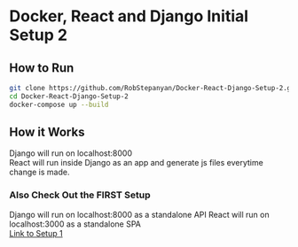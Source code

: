 # Docker, React and Django Initial Setup 2

## How to Run
```bash
git clone https://github.com/RobStepanyan/Docker-React-Django-Setup-2.git
cd Docker-React-Django-Setup-2
docker-compose up --build
```

## How it Works
Django will run on localhost:8000<br>
React will run inside Django as an app and generate js files everytime change is made.

### Also Check Out the FIRST Setup
Django will run on localhost:8000 as a standalone API
React will run on localhost:3000 as a standalone SPA <br>
[Link to Setup 1](https://github.com/RobStepanyan/Docker-React-Django-Setup)
